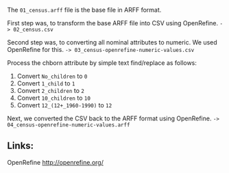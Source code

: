 The `01_census.arff` file is the base file in ARFF format.


First step was, to transform the base ARFF file into CSV using OpenRefine. `-> 02_census.csv`


Second step was, to converting all nominal attributes to numeric. We used OpenRefine for this. `-> 03_census-openrefine-numeric-values.csv` 

Process the chborn attribute by simple text find/replace as follows:
1. Convert `No_children` to `0`
2. Convert `1_child` to `1`
3. Convert `2_children` to `2`
4. Convert `10_children` to `10`
5. Convert `12_(12+_1960-1990)` to `12`


Next, we converted the CSV back to the ARFF format using OpenRefine. `-> 04_census-openrefine-numeric-values.arff`


Links:
------
OpenRefine http://openrefine.org/
